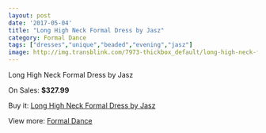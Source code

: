 ```yaml
---
layout: post
date: '2017-05-04'
title: "Long High Neck Formal Dress by Jasz"
category: Formal Dance
tags: ["dresses","unique","beaded","evening","jasz"]
image: http://img.transblink.com/7973-thickbox_default/long-high-neck-formal-dress-by-jasz.jpg
---
```

Long High Neck Formal Dress by Jasz

On Sales: **$327.99**
<a href="https://www.transblink.com/en/formal-dance/2590-long-high-neck-formal-dress-by-jasz.html"><amp-img layout="responsive" width="600" height="600" src="//img.transblink.com/7973-thickbox_default/long-high-neck-formal-dress-by-jasz.jpg" alt="Long High Neck Formal Dress by Jasz 0" /></a>
<a href="https://www.transblink.com/en/formal-dance/2590-long-high-neck-formal-dress-by-jasz.html"><amp-img layout="responsive" width="600" height="600" src="//img.transblink.com/7974-thickbox_default/long-high-neck-formal-dress-by-jasz.jpg" alt="Long High Neck Formal Dress by Jasz 1" /></a>

Buy it: [Long High Neck Formal Dress by Jasz](https://www.transblink.com/en/formal-dance/2590-long-high-neck-formal-dress-by-jasz.html "Long High Neck Formal Dress by Jasz")

View more: [Formal Dance](https://www.transblink.com/en/6-formal-dance "Formal Dance")